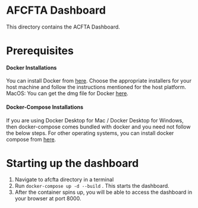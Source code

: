 # AFCFTA Dashboard

This directory contains the ACFTA Dashboard.


# Prerequisites

#### Docker Installations

You can install Docker from [here](https://docs.docker.com/engine/install/). Choose the appropriate installers for your host machine and follow the instructions mentioned for the host platform.  MacOS: You can get the dmg file for Docker [here](https://store.docker.com/editions/community/docker-ce-desktop-mac).



#### Docker-Compose Installations

If you are using Docker Desktop for Mac / Docker Desktop for Windows, then docker-compose comes bundled with docker and you need not follow the below steps. For other operating systems, you can install docker compose from [here](https://docs.docker.com/compose/install/).


# Starting up the dashboard

1. Navigate to afcfta directory in a terminal
2. Run `docker-compose up -d --build` . This starts the dashboard.
3. After the container spins up, you will be able to access the dashboard in your browser at port 8000.

